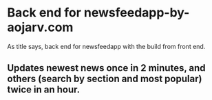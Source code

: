 # Back end for newsfeedapp-by-aojarv.com
As title says, back end for newsfeedapp with the build from front end. 

## Updates newest news once in 2 minutes, and others (search by section and most popular) twice in an hour.

